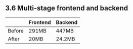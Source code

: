 ## 3.6 Multi-stage frontend and backend 

|             |   Frontend    |    Backend    |
|-------------| ------------- | ------------- |
|   Before    |     291MB     |     447MB     |
|    After    |     20MB     |     24.2MB    |